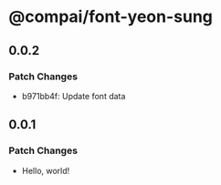 # @compai/font-yeon-sung

## 0.0.2

### Patch Changes

- b971bb4f: Update font data

## 0.0.1

### Patch Changes

- Hello, world!
